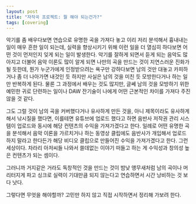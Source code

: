 ```yaml
---
layout: post
title: "자작곡 프로젝트: 뭘 해야 되는건가?"
tags: [covering]
---
```


악기를 좀 배우다보면 연습으로 유명한 곡을 가져다 놓고 이리 저리 분석해서 흉내내는 일이 매우 흔한 일이 되는데, 실력을 향상시키기 위해 이런 일을 더 열심히 하다보면 어떤 것이 먼저인지 잊게 되는 일이 발생한다. 악기를 잘하게 되면서 듣게 되는 음악도 많아지고 더불어 음악 이론도 많이 알게 되면 나만의 곡을 만드는 것이 지연스러운 진화가 될 듯한데, 뭔가 누군가에게 인정받으려는 욕구만 강하다보면 남의 것만 대놓고 카피하거나 좀 더 나아가면 내것인 듯 하지만 사실은 남의 것을 미친 듯 모방한다거나 하는 일만 반복하게 된다. 물론 그 과정에서 배우는 것도 많지만, 글쎄 남의 것을 모방하기 위한 예민한 귀로 단련하는 일이나 DAW 잔기술이 나에게 어떤 근본적인 차이를 가져다 주진 않을 것 같다. 

그도 그럴 것이 남의 곡을 커버했다거나 유사하게 만든 것을, 아니 제목이라도 유사하게 해서 낚시질을 했다면, 이를테면 유튜브에 업로드 했다고 하면 음반사 저작권 관리 시스템이 업로드와 동시에 해당 컨텐츠의 수익을 가져가겠다고 한다. 일례로 어떤 유명한 곡을 분석해서 음악 이론을 가르치거나 하는 동영상 클립에도 음반사가 개입해서 업로드 하지 말라고 한다든가 해당 비디오 클립으로 만들어진 수익을 가져가겠다고 한다. 그런 세상이다. 차라리 아저씨들 나와서 쓸데없는 이야기 떠들고 하는 게 수익성과 창의성 높은 컨텐츠가 되는 셈이다. 

그러니까 거지같은 거라도 독창적인 것을 만드는 것이 밤낮 앵무새처럼 남의 곡이나 머리터지게 파고 싱크로 실력이 기대만큼 되지 않는다고 연습하면서 시간 낭비하는 것 보다 낫다. 

그렇다면 무엇을 해야할까? 고민만 하지 않고 직접 시작하면서 정리해 가보려 한다. 